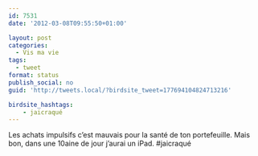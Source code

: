 ```yaml
---
id: 7531
date: '2012-03-08T09:55:50+01:00'

layout: post
categories:
  - Vis ma vie
tags:
  - tweet
format: status
publish_social: no
guid: 'http://tweets.local/?birdsite_tweet=177694104824713216'

birdsite_hashtags:
    - jaicraqué
---
```


Les achats impulsifs c’est mauvais pour la santé de ton portefeuille. Mais bon, dans une 10aine de jour j’aurai un iPad. #jaicraqué